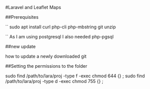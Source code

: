 #Laravel and Leaflet Maps

##Prerequisites


``
sudo apt install curl php-cli php-mbstring git unzip 

``
As I am using postgresql I also needed php-pgsql

##new update


how to update a newly downloaded git




##Setting the permissions to the folder

sudo find /path/to/lara/proj -type f -exec chmod 644 {} \;
sudo find /path/to/lara/proj -type d -exec chmod 755 {} \;
